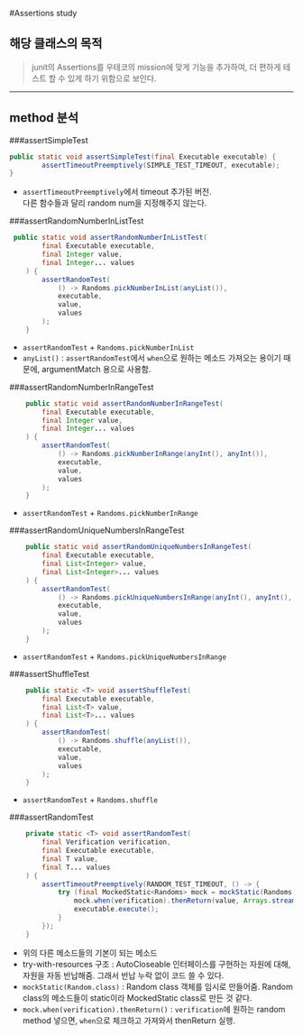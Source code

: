 #Assertions study

## 해당 클래스의 목적
> junit의 Assertions를 우테코의 mission에 맞게 기능을 추가하여, 더 편하게 테스트 할 수 있게 하기 위함으로 보인다.

----------
## method 분석
###assertSimpleTest
```java
public static void assertSimpleTest(final Executable executable) {
        assertTimeoutPreemptively(SIMPLE_TEST_TIMEOUT, executable);
}
```
- `assertTimeoutPreemptively`에서 timeout 추가된 버전.  
다른 함수들과 달리 random num을 지정해주지 않는다.  

###assertRandomNumberInListTest
```java
 public static void assertRandomNumberInListTest(
        final Executable executable,
        final Integer value,
        final Integer... values
    ) {
        assertRandomTest(
            () -> Randoms.pickNumberInList(anyList()),
            executable,
            value,
            values
        );
    }
```
- `assertRandomTest` + `Randoms.pickNumberInList`
- `anyList()` : `assertRandomTest`에서 `when`으로 원하는 메소드 가져오는 용이기 때문에, argumentMatch 용으로 사용함.

###assertRandomNumberInRangeTest
```java
    public static void assertRandomNumberInRangeTest(
        final Executable executable,
        final Integer value,
        final Integer... values
    ) {
        assertRandomTest(
            () -> Randoms.pickNumberInRange(anyInt(), anyInt()),
            executable,
            value,
            values
        );
    }
```
- `assertRandomTest` + `Randoms.pickNumberInRange`

###assertRandomUniqueNumbersInRangeTest
```java
    public static void assertRandomUniqueNumbersInRangeTest(
        final Executable executable,
        final List<Integer> value,
        final List<Integer>... values
    ) {
        assertRandomTest(
            () -> Randoms.pickUniqueNumbersInRange(anyInt(), anyInt(), anyInt()),
            executable,
            value,
            values
        );
    }
```
- `assertRandomTest` + `Randoms.pickUniqueNumbersInRange`

###assertShuffleTest
```java
    public static <T> void assertShuffleTest(
        final Executable executable,
        final List<T> value,
        final List<T>... values
    ) {
        assertRandomTest(
            () -> Randoms.shuffle(anyList()),
            executable,
            value,
            values
        );
    }
```
- `assertRandomTest` + `Randoms.shuffle`

###assertRandomTest
```java
    private static <T> void assertRandomTest(
        final Verification verification,
        final Executable executable,
        final T value,
        final T... values
    ) {
        assertTimeoutPreemptively(RANDOM_TEST_TIMEOUT, () -> {
            try (final MockedStatic<Randoms> mock = mockStatic(Randoms.class)) {
                mock.when(verification).thenReturn(value, Arrays.stream(values).toArray());
                executable.execute();
            }
        });
    }
```
- 위의 다른 메소드들의 기본이 되는 메소드
- try-with-resources 구조 : AutoCloseable 인터페이스를 구현하는 자원에 대해, 자원을 자동 반납해줌.
그래서 반납 누락 없이 코드 쓸 수 있다.
- `mockStatic(Random.class)` : Random class 객체를 임시로 만들어줌. Random class의 메소드들이 static이라 MockedStatic class로 만든 것 같다.
- `mock.when(verification).thenReturn()` : `verification`에 원하는 random method 넣으면, `when`으로 체크하고 가져와서 thenReturn 실행.
